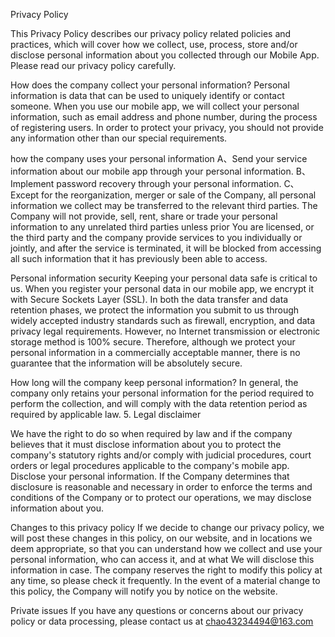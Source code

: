 Privacy Policy

This Privacy Policy describes our privacy policy related policies and practices, which will cover how we collect, use, process, store and/or disclose personal information about you collected through our Mobile App. Please read our privacy policy carefully.

How does the company collect your personal information?
Personal information is data that can be used to uniquely identify or contact someone. When you use our mobile app, we will collect your personal information, such as email address and phone number, during the process of registering users. In order to protect your privacy, you should not provide any information other than our special requirements.

how the company uses your personal information
A、Send your service information about our mobile app through your personal information. B、Implement password recovery through your personal information. C、Except for the reorganization, merger or sale of the Company, all personal information we collect may be transferred to the relevant third parties. The Company will not provide, sell, rent, share or trade your personal information to any unrelated third parties unless prior You are licensed, or the third party and the company provide services to you individually or jointly, and after the service is terminated, it will be blocked from accessing all such information that it has previously been able to access.

Personal information security
Keeping your personal data safe is critical to us. When you register your personal data in our mobile app, we encrypt it with Secure Sockets Layer (SSL). In both the data transfer and data retention phases, we protect the information you submit to us through widely accepted industry standards such as firewall, encryption, and data privacy legal requirements. However, no Internet transmission or electronic storage method is 100% secure. Therefore, although we protect your personal information in a commercially acceptable manner, there is no guarantee that the information will be absolutely secure.

How long will the company keep personal information?
In general, the company only retains your personal information for the period required to perform the collection, and will comply with the data retention period as required by applicable law.   5. Legal disclaimer

We have the right to do so when required by law and if the company believes that it must disclose information about you to protect the company's statutory rights and/or comply with judicial procedures, court orders or legal procedures applicable to the company's mobile app. Disclose your personal information. If the Company determines that disclosure is reasonable and necessary in order to enforce the terms and conditions of the Company or to protect our operations, we may disclose information about you.

Changes to this privacy policy
If we decide to change our privacy policy, we will post these changes in this policy, on our website, and in locations we deem appropriate, so that you can understand how we collect and use your personal information, who can access it, and at what We will disclose this information in case. The company reserves the right to modify this policy at any time, so please check it frequently. In the event of a material change to this policy, the Company will notify you by notice on the website.

Private issues
If you have any questions or concerns about our privacy policy or data processing, please contact us at chao43234494@163.com
